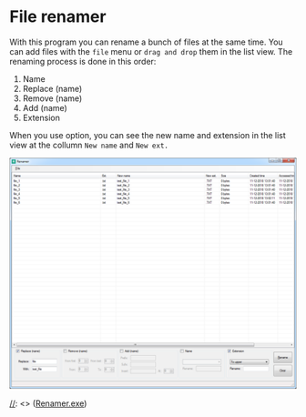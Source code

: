 # File renamer

With this program you can rename a bunch of files at the same time. You can add files with the `file` menu or `drag and drop` them in the list view. The renaming process is done in this order:

1. Name
2. Replace (name)
3. Remove (name)
4. Add (name)
5. Extension

When you use option, you can see the new name and extension in the list view at the collumn `New name` and `New ext.`

<p align="middle" ><img src="/images/renamer.png" alt="Renamer prog" width="850"></p>

[//]: <> (## Get exec)

[//]: <> ([Renamer.exe](/src/Renamer/Renamer/bin/Debug/Renamer.exe))
